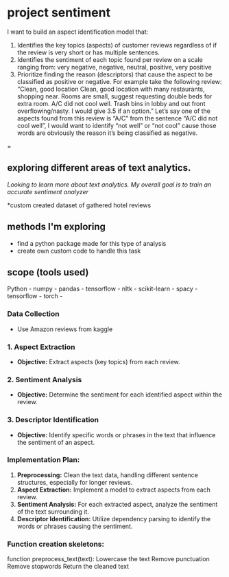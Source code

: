 # project sentiment

I want to build an aspect identification model that:

1. Identifies the key topics (aspects) of customer reviews regardless of if the review is very short or has multiple sentences.
2. Identifies the sentiment of each topic found per review on a scale ranging from: very negative, negative, neutral, positive, very positive
3. Prioritize finding the reason (descriptors) that cause the aspect to be classified as positive or negative. For example take the following review: “Clean, good location Clean, good location with many restaurants, shopping near. Rooms are small, suggest requesting double beds for extra room. A/C did not cool well. Trash bins in lobby and out front overflowing/nasty. I would give 3.5 if an option.” Let’s say one of the aspects found from this review is “A/C” from the sentence “A/C did not cool well”, I would want to identify “not well” or “not cool” cause those words are obviously the reason it’s being classified as negative.

=

## exploring different areas of text analytics.

_Looking to learn more about text analytics. My overall goal is to train an accurate sentiment analyzer_

\*custom created dataset of gathered hotel reviews

## methods I'm exploring

- find a python package made for this type of analysis
- create own custom code to handle this task

## scope (tools used)

Python - numpy - pandas - tensorflow - nltk - scikit-learn - spacy - tensorflow - torch -

### Data Collection

- Use Amazon reviews from kaggle

### 1. Aspect Extraction

- **Objective:** Extract aspects (key topics) from each review.

### 2. Sentiment Analysis

- **Objective:** Determine the sentiment for each identified aspect within the review.

### 3. Descriptor Identification

- **Objective:** Identify specific words or phrases in the text that influence the sentiment of an aspect.

### Implementation Plan:

1. **Preprocessing:** Clean the text data, handling different sentence structures, especially for longer reviews.
2. **Aspect Extraction:** Implement a model to extract aspects from each review.
3. **Sentiment Analysis:** For each extracted aspect, analyze the sentiment of the text surrounding it.
4. **Descriptor Identification:** Utilize dependency parsing to identify the words or phrases causing the sentiment.

### Function creation skeletons:

function preprocess_text(text):
Lowercase the text
Remove punctuation
Remove stopwords
Return the cleaned text
